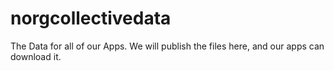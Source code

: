# norgcollectivedata
The Data for all of our Apps. We will publish the files here, and our apps can download it.
